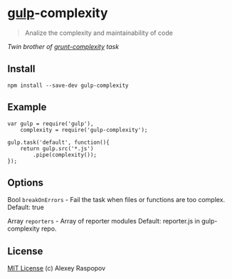 # [gulp](https://github.com/wearefractal/gulp)-complexity

> Analize the complexity and maintainability of code

*Twin brother of [grunt-complexity](https://github.com/vigetlabs/grunt-complexity) task*

## Install

	npm install --save-dev gulp-complexity

## Example

	var gulp = require('gulp'),
		complexity = require('gulp-complexity');

	gulp.task('default', function(){
		return gulp.src('*.js')
			.pipe(complexity());
	});

## Options

Bool `breakOnErrors` - Fail the task when files or functions are too complex. Default: true

Array `reporters` - Array of reporter modules
Default: reporter.js in gulp-complexity repo.

## License

[MIT License](http://en.wikipedia.org/wiki/MIT_License) (c) Alexey Raspopov



